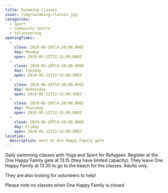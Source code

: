 ```yaml
---
title: Swimming classes
cover: /img/swimming-classes.jpg
categories:
  - Sport
  - Community centre
  - Volunteering
openingTimes:
  - 
    close: 2019-06-20T14:30:00.000Z
    day: Monday
    open: 2019-05-12T12:15:00.000Z
  - 
    close: 2019-06-20T14:30:00.000Z
    day: Tuesday
    open: 2019-05-12T12:15:00.000Z
  - 
    close: 2019-06-20T14:30:00.000Z
    day: Wednesday
    open: 2019-05-12T12:15:00.000Z
  - 
    close: 2019-06-20T14:30:00.000Z
    day: Thursday
    open: 2019-05-12T12:15:00.000Z
  - 
    close: 2019-06-20T14:30:00.000Z
    day: Friday
    open: 2019-05-12T12:15:00.000Z
location:
  description: meet at One Happy Family gate
---
```


Daily swimming classes with Yoga and Sport for Refugees. Register at the One Happy Family gate at 13.15 (they have limited capacity). They leave One Happy Family at 13.30 to go to the beach for the classes. Adults only.

They are also looking for volunteers to help!

Please note no classes when One Happy Family is closed